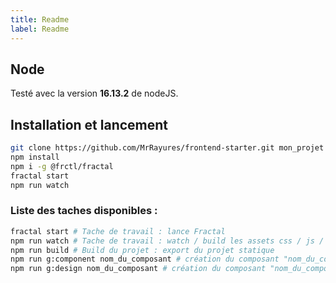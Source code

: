 ```yaml
---
title: Readme
label: Readme
---
```


## Node
Testé avec la version **16.13.2** de nodeJS.

## Installation et lancement

```bash
git clone https://github.com/MrRayures/frontend-starter.git mon_projet
npm install
npm i -g @frctl/fractal
fractal start
npm run watch
```

### Liste des taches disponibles :

```bash
fractal start # Tache de travail : lance Fractal
npm run watch # Tache de travail : watch / build les assets css / js / sprite svg
npm run build # Build du projet : export du projet statique
npm run g:component nom_du_composant # création du composant "nom_du_composant" dans la partie "Composants"
npm run g:design nom_du_composant # création du composant "nom_du_composant" dans la partie "Fondamentaux"
```

